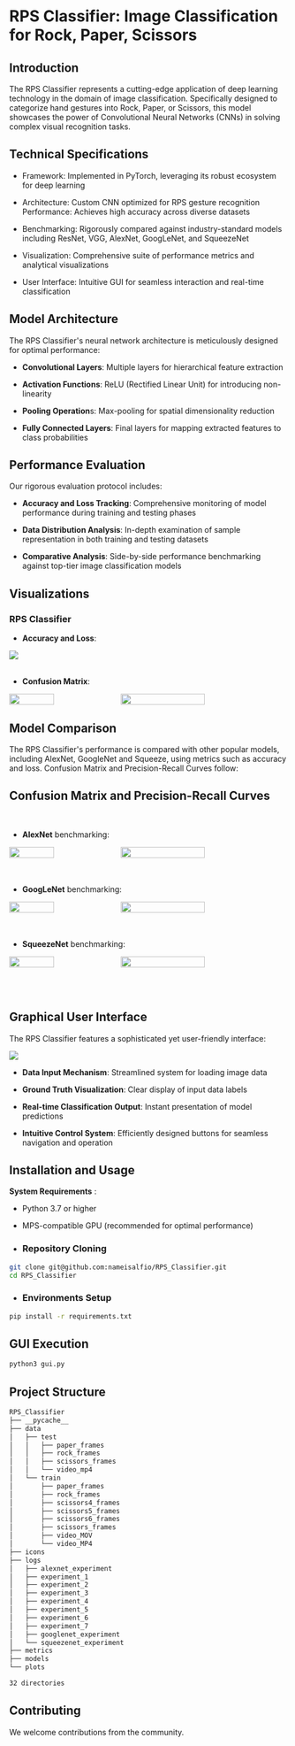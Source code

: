 # RPS Classifier: Image Classification for Rock, Paper, Scissors 

## Introduction

The RPS Classifier represents a cutting-edge application of deep learning technology in the domain of image classification. Specifically designed to categorize hand gestures into Rock, Paper, or Scissors, this model showcases the power of Convolutional Neural Networks (CNNs) in solving complex visual recognition tasks.

## Technical Specifications

- Framework: Implemented in PyTorch, leveraging its robust ecosystem for deep learning

- Architecture: Custom CNN optimized for RPS gesture recognition
Performance: Achieves high accuracy across diverse datasets

- Benchmarking: Rigorously compared against industry-standard models including ResNet, VGG, AlexNet, GoogLeNet, and SqueezeNet

- Visualization: Comprehensive suite of performance metrics and analytical visualizations

- User Interface: Intuitive GUI for seamless interaction and real-time classification

## Model Architecture

The RPS Classifier's neural network architecture is meticulously designed for optimal performance:

- **Convolutional Layers**: Multiple layers for hierarchical feature extraction

- **Activation Functions**: ReLU (Rectified Linear Unit) for introducing non-linearity

- **Pooling Operation**s: Max-pooling for spatial dimensionality reduction

- **Fully Connected Layers**: Final layers for mapping extracted features to class probabilities

## Performance Evaluation

Our rigorous evaluation protocol includes:

- **Accuracy and Loss Tracking**: Comprehensive monitoring of model performance during training and testing phases

- **Data Distribution Analysis**: In-depth examination of sample representation in both training and testing datasets

- **Comparative Analysis**: Side-by-side performance benchmarking against top-tier image classification models

## Visualizations

### RPS Classifier 

- **Accuracy and Loss**: 

<img src="./plots/experiment_3_accuracy_and_Loss.png" align="center">
<br><br>

- **Confusion Matrix**: 

<div style="display: flex;">
  <img src="./plots/rps_classifier_confusion_matrix.png"width="40%" align="center">
  <img src="./plots/rps_classifier_prec_rec_curve.png"width="55%" align="center">
</div>

## Model Comparison

The RPS Classifier's performance is compared with other popular models, including AlexNet, GoogleNet and Squeeze, using metrics such as accuracy and loss. Confusion Matrix and Precision-Recall Curves follow:

## Confusion Matrix and Precision-Recall Curves
<br>

- **AlexNet** benchmarking: 

<div style="display: flex;">
  <img src="./plots/alexnet_experiment_confusion_matrix.png"width="40%" align="center">
  <img src="./plots/alexnet_experiment_prec_rec_curve.png"width="55%" align="center">
</div>
<br><br>

- **GoogLeNet** benchmarking: 

<div style="display: flex;">
  <img src="./plots/googlenet_experiment_confusion_matrix.png"width="40%" align="center">
  <img src="./plots/googlenet_experiment_prec_rec_curve.png"width="55%" align="center">
</div>
<br><br>

- **SqueezeNet** benchmarking:
<div style="display: flex;">
  <img src="./plots/squeezenet_experiment_confusion_matrix.png"width="40%" align="center">
  <img src="./plots/squeezenet_experiment_prec_rec_curve.png"width="55%" align="center">
</div>

<br><br>

## Graphical User Interface

The RPS Classifier features a sophisticated yet user-friendly interface:

<img src="./plots/gui.png" align="center">

- **Data Input Mechanism**: Streamlined system for loading image data

- **Ground Truth Visualization**: Clear display of input data labels

- **Real-time Classification Output**: Instant presentation of model predictions

- **Intuitive Control System**: Efficiently designed buttons for seamless navigation and operation

## Installation and Usage

**System Requirements** :

- Python 3.7 or higher

- MPS-compatible GPU (recommended for optimal performance)

- ### Repository Cloning

```bash
git clone git@github.com:nameisalfio/RPS_Classifier.git
cd RPS_Classifier
```

- ### Environments Setup

```bash
pip install -r requirements.txt
```

## GUI Execution

```bash
python3 gui.py
```

## Project Structure

```bash
RPS_Classifier
├── __pycache__
├── data
│   ├── test
│   │   ├── paper_frames
│   │   ├── rock_frames
│   │   ├── scissors_frames
│   │   └── video_mp4
│   └── train
│       ├── paper_frames
│       ├── rock_frames
│       ├── scissors4_frames
│       ├── scissors5_frames
│       ├── scissors6_frames
│       ├── scissors_frames
│       ├── video_MOV
│       └── video_MP4
├── icons
├── logs
│   ├── alexnet_experiment
│   ├── experiment_1
│   ├── experiment_2
│   ├── experiment_3
│   ├── experiment_4
│   ├── experiment_5
│   ├── experiment_6
│   ├── experiment_7
│   ├── googlenet_experiment
│   └── squeezenet_experiment
├── metrics
├── models
└── plots

32 directories
```

## Contributing

We welcome contributions from the community. 
